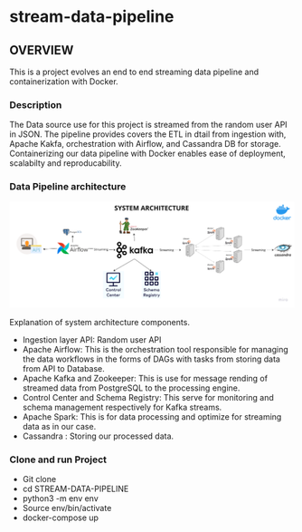 # stream-data-pipeline
## OVERVIEW
This is a project evolves an end to end streaming data pipeline and containerization with Docker.   

### Description
The Data source use for this project is streamed from the random user API in JSON. The pipeline provides covers the ETL in dtail from ingestion with, Apache Kakfa, orchestration with Airflow, and Cassandra DB for storage. Containerizing our data pipeline with Docker enables ease of deployment, scalabilty and reproducability. 

### Data Pipeline architecture 

![Data Pipeline Blueprint](image.png)

Explanation of system architecture components.
-  Ingestion layer API: Random user API
-   Apache Airflow: This is the orchestration tool responsible for managing the data workflows in the forms of DAGs with tasks from storing data from API to Database.
-   Apache Kafka and Zookeeper: This is use for message rending of streamed data from PostgreSQL to the processing engine.
- Control Center and Schema Registry: This serve for monitoring and schema management respectively for Kafka streams.
-   Apache Spark: This is for data processing and optimize for streaming data as in our case. 
- Cassandra : Storing our processed data.

### Clone and run Project
- Git clone <repo>
- cd STREAM-DATA-PIPELINE
- python3 -m env env
- Source env/bin/activate
- docker-compose up 



